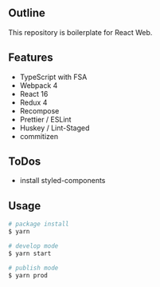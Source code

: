 ## Outline

This repository is boilerplate for React Web.

## Features

- TypeScript with FSA
- Webpack 4
- React 16
- Redux 4
- Recompose
- Prettier / ESLint
- Huskey / Lint-Staged
- commitizen

## ToDos

- install styled-components

## Usage

```zsh
# package install
$ yarn

# develop mode
$ yarn start

# publish mode
$ yarn prod
```
